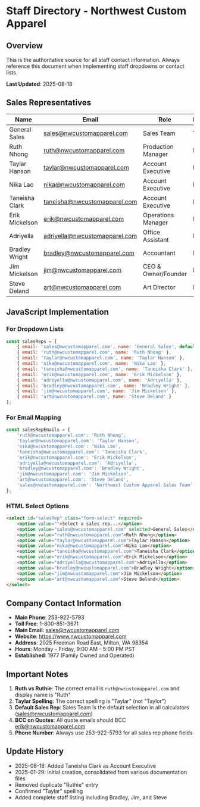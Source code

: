 # Staff Directory - Northwest Custom Apparel

## Overview
This is the authoritative source for all staff contact information. Always reference this document when implementing staff dropdowns or contact lists.

**Last Updated**: 2025-08-18

## Sales Representatives

| Name | Email | Role | Default |
|------|-------|------|---------|
| General Sales | sales@nwcustomapparel.com | Sales Team | Yes |
| Ruth Nhong | ruth@nwcustomapparel.com | Production Manager | No |
| Taylar Hanson | taylar@nwcustomapparel.com | Account Executive | No |
| Nika Lao | nika@nwcustomapparel.com | Account Executive | No |
| Taneisha Clark | taneisha@nwcustomapparel.com | Account Executive | No |
| Erik Mickelson | erik@nwcustomapparel.com | Operations Manager | No |
| Adriyella | adriyella@nwcustomapparel.com | Office Assistant | No |
| Bradley Wright | bradley@nwcustomapparel.com | Accountant | No |
| Jim Mickelson | jim@nwcustomapparel.com | CEO & Owner/Founder | No |
| Steve Deland | art@nwcustomapparel.com | Art Director | No |

## JavaScript Implementation

### For Dropdown Lists
```javascript
const salesReps = [
    { email: 'sales@nwcustomapparel.com', name: 'General Sales', default: true },
    { email: 'ruth@nwcustomapparel.com', name: 'Ruth Nhong' },
    { email: 'taylar@nwcustomapparel.com', name: 'Taylar Hanson' },
    { email: 'nika@nwcustomapparel.com', name: 'Nika Lao' },
    { email: 'taneisha@nwcustomapparel.com', name: 'Taneisha Clark' },
    { email: 'erik@nwcustomapparel.com', name: 'Erik Mickelson' },
    { email: 'adriyella@nwcustomapparel.com', name: 'Adriyella' },
    { email: 'bradley@nwcustomapparel.com', name: 'Bradley Wright' },
    { email: 'jim@nwcustomapparel.com', name: 'Jim Mickelson' },
    { email: 'art@nwcustomapparel.com', name: 'Steve Deland' }
];
```

### For Email Mapping
```javascript
const salesRepEmails = {
    'ruth@nwcustomapparel.com': 'Ruth Nhong',
    'taylar@nwcustomapparel.com': 'Taylar Hanson',
    'nika@nwcustomapparel.com': 'Nika Lao',
    'taneisha@nwcustomapparel.com': 'Taneisha Clark',
    'erik@nwcustomapparel.com': 'Erik Mickelson',
    'adriyella@nwcustomapparel.com': 'Adriyella',
    'bradley@nwcustomapparel.com': 'Bradley Wright',
    'jim@nwcustomapparel.com': 'Jim Mickelson',
    'art@nwcustomapparel.com': 'Steve Deland',
    'sales@nwcustomapparel.com': 'Northwest Custom Apparel Sales Team'
};
```

### HTML Select Options
```html
<select id="salesRep" class="form-select" required>
    <option value="">Select a sales rep...</option>
    <option value="sales@nwcustomapparel.com" selected>General Sales</option>
    <option value="ruth@nwcustomapparel.com">Ruth Nhong</option>
    <option value="taylar@nwcustomapparel.com">Taylar Hanson</option>
    <option value="nika@nwcustomapparel.com">Nika Lao</option>
    <option value="taneisha@nwcustomapparel.com">Taneisha Clark</option>
    <option value="erik@nwcustomapparel.com">Erik Mickelson</option>
    <option value="adriyella@nwcustomapparel.com">Adriyella</option>
    <option value="bradley@nwcustomapparel.com">Bradley Wright</option>
    <option value="jim@nwcustomapparel.com">Jim Mickelson</option>
    <option value="art@nwcustomapparel.com">Steve Deland</option>
</select>
```

## Company Contact Information

- **Main Phone**: 253-922-5793
- **Toll Free**: 1-800-851-3671
- **Main Email**: sales@nwcustomapparel.com
- **Website**: https://www.nwcustomapparel.com
- **Address**: 2025 Freeman Road East, Milton, WA 98354
- **Hours**: Monday - Friday, 9:00 AM - 5:00 PM PST
- **Established**: 1977 (Family Owned and Operated)

## Important Notes

1. **Ruth vs Ruthie**: The correct email is `ruth@nwcustomapparel.com` and display name is "Ruth"
2. **Taylar Spelling**: The correct spelling is "Taylar" (not "Taylor")
3. **Default Sales Rep**: Sales Team is the default selection in all calculators (sales@nwcustomapparel.com)
4. **BCC on Quotes**: All quote emails should BCC erik@nwcustomapparel.com
5. **Phone Number**: Always use 253-922-5793 for all sales rep phone fields

## Update History

- 2025-08-18: Added Taneisha Clark as Account Executive
- 2025-01-29: Initial creation, consolidated from various documentation files
- Removed duplicate "Ruthie" entry
- Confirmed "Taylar" spelling
- Added complete staff listing including Bradley, Jim, and Steve
